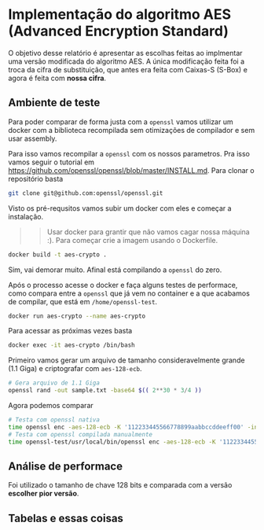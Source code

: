 # Implementação do algoritmo AES (Advanced Encryption Standard)
O objetivo desse relatório é apresentar as escolhas feitas ao implmentar
uma versão modificada do algoritmo AES. A única modificação feita foi
a troca da cifra de substituição, que antes era feita com Caixas-S (S-Box)
e agora é feita com **nossa cifra**.

## Ambiente de teste
Para poder comparar de forma justa com a `openssl` vamos utilizar um docker com
a biblioteca recompilada sem otimizações de compilador e sem usar assembly.

Para isso vamos recompilar a `openssl` com os nossos parametros. Pra isso vamos seguir o
tutorial em https://github.com/openssl/openssl/blob/master/INSTALL.md.
Para clonar o repositório basta
```bash
git clone git@github.com:openssl/openssl.git
```

Visto os pré-requsitos vamos subir um docker com eles e começar a instalação.
>> Usar docker para grantir que não vamos cagar nossa máquina :).
Para começar crie a imagem usando o Dockerfile.
```bash
docker build -t aes-crypto .
```
Sim, vai demorar muito. Afinal está compilando a `openssl` do zero.

Após o processo acesse o docker e faça alguns testes de performace, como compara entre
a `openssl` que já vem no container e a que acabamos de compilar, que está em `/home/openssl-test`.
```bash
docker run aes-crypto --name aes-crypto
```
Para acessar as próximas vezes basta
```bash
docker exec -it aes-crypto /bin/bash
```

Primeiro vamos gerar um arquivo de tamanho consideravelmente grande (1.1 Giga) e criptografar com
`aes-128-ecb`.

```bash
# Gera arquivo de 1.1 Giga
openssl rand -out sample.txt -base64 $(( 2**30 * 3/4 ))
```

Agora podemos comparar
```bash
# Testa com openssl nativa
time openssl enc -aes-128-ecb -K '112233445566778899aabbccddeeff00' -in sample.txt -out cipher_otm.bin
# Testa com openssl compilada manualmente
time openssl-test/usr/local/bin/openssl enc -aes-128-ecb -K '112233445566778899aabbccddeeff00' -in sample.txt -out cipher_comp.bin
```
## Análise de performace
Foi utilizado o tamanho de chave 128 bits e comparada com a versão **escolher pior versão**.

## Tabelas e essas coisas

